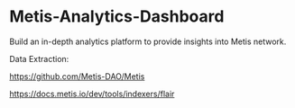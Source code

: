 # Metis-Analytics-Dashboard
 Build an in-depth analytics platform to provide insights into Metis network.

Data Extraction:

https://github.com/Metis-DAO/Metis

https://docs.metis.io/dev/tools/indexers/flair
